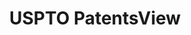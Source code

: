 ---
bigquery: https://console.cloud.google.com/bigquery?p=patents-public-data&d=patentsview&page=dataset
citation: Attribution should be given to PatentsView for use, distribution, or derivative
  works.
code: https://github.com/CSSIP-AIR/PatentsView-Code-Snippets/
contributors: USPTO
cost: None
description: 'PatentsView includes US patent data including raw data (summaries, applications,
  pregrant applications), disambugations of inventors and assignees, and inventor
  gender estimates.  Also foreign priority data, # of figures and sheets, and government
  interest statements.'
documentation: https://patentsview.org/query/builder-faqs
last_edit: 04/09/2022, 04:32:46
location: https://patentsview.org/
maintained_by: USPTO
record_creation_timestamp: 12/2/2020 17:20:46
schema_fields:
- action_date
- main_group
- rawassignee_id
- lapse_of_patent
- term_grant
- rel_id
- application_id
- level_three
- status
- rawlocation_id
- role
- citation_id
- ipc_version_indicator
- disamb_assignee_id_20191231
- disamb_assignee_id_20181127
- disamb_assignee_id_20191008
- ipc_class
- rule_47
- male_flag
- organization
- disamb_inventor_id_20170808
- date
- id
- level_two
- name_last
- gi_statement
- disamb_inventor_id_20191008
- doc_type
- disclaimer_date
- section
- disamb_inventor_id_20190820
- country
- disamb_inventor_id_20170307
- classification_level
- mainclass_id
- lawyer_id
- disamb_inventor_id_20191231
- city
- dependent
- subgroup_id
- organization_id
- doctype
- county_fips
- relkind
- inventor_id
- term_disclaimer
- male
- subgroup
- disamb_inventor_id_20200929
- subsection_id
- exemplary
- country_transformed
- reldocno
- section_id
- location_id
- disamb_inventor_id_20180528
- latlong
- number
- _102_date
- text
- abstract
- filename
- name_first
- symbol_position
- subclass_id
- classification_status
- subcategory_id
- f371_date
- sector_title
- classification_value
- _371_date
- num_figures
- disamb_inventor_id_20200630
- f102_date
- length
- deceased
- fname
- disamb_inventor_id_20171003
- disamb_assignee_id_20190820
- term_extension
- classification_data_source
- group
- contract_award_number
- longitude
- uuid
- type
- disamb_inventor_id_20181127
- series_code
- level_one
- variety
- assignee_id
- attribution_status
- rawinventor_id
- lname
- latin_name
- disamb_inventor_id_20171226
- num_claims
- disamb_inventor_id_20200331
- group_id
- publication_number
- disamb_assignee_id_20200630
- disamb_assignee_id_20200331
- field_id
- disamb_inventor_id_20190312
- disamb_assignee_id_20190312
- latitude
- county
- category
- applicant_type
- category_id
- designation
- state
- state_fips
- disamb_inventor_id_20201229
- sequence
- name
- disamb_assignee_id_20200929
- withdrawn
- num
- patent_id
- num_sheets
- subclass
- field_title
- title
- kind
shortname: patentsview
tags:
- disambiguation
- United States
- gender
terms_of_use: Creative Commons Attribution 4.0 International License.
timeframe: 1963-1999
title: USPTO PatentsView
uuid: cf1780b1-e265-4e49-8d1d-83b9cfe0fd9a
---